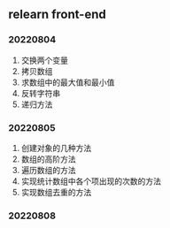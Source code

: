## relearn front-end

### 20220804

1. 交换两个变量
2. 拷贝数组
3. 求数组中的最大值和最小值
4. 反转字符串
5. 递归方法

### 20220805

1. 创建对象的几种方法
2. 数组的高阶方法
3. 遍历数组的方法
4. 实现统计数组中各个项出现的次数的方法
5. 实现数组去重的方法

### 20220808
